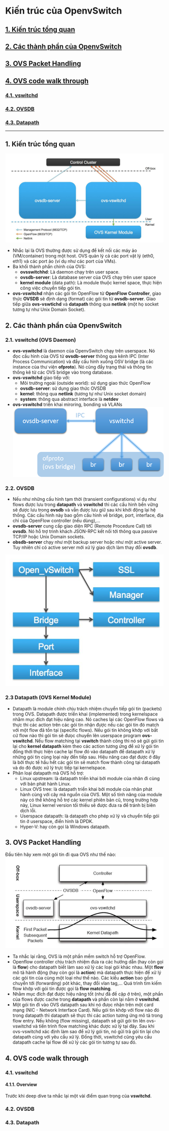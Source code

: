 # Kiến trúc của OpenvSwitch
## [1. Kiến trúc tổng quan](#general)
## [2. Các thành phần của OpenvSwitch](#component)
## [3. OVS Packet Handling](#handle)
## [4. OVS code walk through](#code)
### [4.1. vswitchd](#vswitchd)
### [4.2. OVSDB](#ovsdb)
### [4.3. Datapath](#datapath)
---
## <a name="general"></a> 1. Kiến trúc tổng quan
![Fig1.1: OVS Architecture](images/2-OVS-Architecture/ovs_arch.jpg)	
- Nhắc lại là OVS thường được sử dụng để kết nối các máy ảo (VM/container) trong một host. OVS quản lý cả các port vật lý (eth0, eth1) và các port ảo (ví dụ như các port của VMs).
- Ba khối thành phần chính của OVS:
	- __ovsswitchhd__: Là daemon chạy trên user space.
	- __ovsdb-server__: Là database server của OVS chạy trên user space
	- __kernel module__ (data path): Là module thuộc kernel space, thực hiện công việc chuyển tiếp gói tin.		
- **ovs-vswitchd** nhận các gói tin OpenFlow từ **OpenFlow Controller**, giao thức **OVSDB** sẽ định dạng (format) các gói tin từ **ovsdb-server**. Giao tiếp giữa **ovs-vswtichd** và **datapath** thông qua **netlink** (một họ socket tương tự như Unix Domain Socket). 

## <a name="component"></a> 2. Các thành phần của OpenvSwitch
### 2.1. vswitchd (OVS Daemon)
- **ovs-vswitchd** là daemon của OpenvSwitch chạy trên userspace. Nó đọc cấu hình của OVS từ **ovsdb-server** thông qua kênh IPC (Inter Process Communication) và đẩy cấu hình xuống OSV bridge (là các instance của thư viện **ofproto**). Nó cũng đẩy trạng thái và thông tin thống kê từ các OVS bridge vào trong database.
- **ovs-vswitchd** giao tiếp với:
	- Môi trường ngoài (outside world): sử dụng giao thức OpenFlow
	-  **ovsdb-server**: sử dụng giao thức OVSDB
	- **kernel**: thông qua **netlink** (tương tự như Unix socket domain)
	- **system**: thông qua abstract interface là **netdev**
- **ovs-vswitchd** triển khai miroring, bonding và VLANs
![Fig2.1: vswitchd - OVS main daemon](images/2-OVS-Architecture/vswitchd.png)

### 2.2. OVSDB
- Nếu như những cấu hình tạm thời (transient configurations) ví dụ như flows được lưu trong **datapath** và **vswitchd** thì các cấu hình bền vững sẽ được lưu trong **ovsdb** và vẫn được lưu giữ sau khi khởi động lại hệ thống. Các cấu hình này bao gồm cấu hình về bridge, port, interface, địa chỉ của OpenFlow controller (nếu dùng),...
- **ovsdb-server** cung cấp giao diện RPC (Remote Procedure Call) tới **ovsdb**. Nó hỗ trợ trình khách JSON-RPC kết nối tới thông qua passive TCP/IP hoặc Unix Domain sockets.
- **obsdb-server** chạy như một backup server hoặc như một active server. Tuy nhiên chỉ có active server mới xử lý giao dịch làm thay đổi **ovsdb**.

![Fig2.2: **ovsdb core table**](images/2-OVS-Architecture/ovsdb_tables.jpg)

### 2.3 Datapath (OVS Kernel Module)
- Datapath là module chính chịu trách nhiệm chuyển tiếp gói tin (packets) trong OVS. Datapath được triển khai (implemented) trong kernelspace nhằm mục đích đạt hiệu năng cao. Nó caches lại các OpenFlow flows và thực thi các action trên các gói tin nhận được nếu các gói tin đó match với một flow đã tồn tại (specific flows). Nếu gói tin không khớp với bất cứ flow nào thì gói tin sẽ đưọc chuyển lên userspace program **ovs-vswitchd**. Nếu flow matching tại **vswitch** thành công thì nó sẽ gửi gói tin lại cho **kernel datapath** kèm theo các action tương ứng để xử lý gói tin đồng thời thực hiện cache lại flow đó vào datapath để datapath xử lý những gói tin cùng loại này đến tiếp sau. Hiệu năng cao đạt được ở đây là bởi thực tế hầu hết các gói tin sẽ match flow thành công tại datapath và do đó được xử lý trực tiếp tại kernelspace.
- Phân loại datapath mà OVS hỗ trợ:
	- Linux upstream: là datapath triển khai bởi module 	của nhân đi cùng với bản phát hành Linux.
	- Linux OVS tree: là datapath triển khai bởi module của nhân phát hành cùng với cây mã nguồn của OVS. Một số tính năng của module này có thể không hỗ trợ các kernel phiên bản cũ, trong trường hợp này, Linux kernel version tối thiếu sẽ được đưa ra để tránh bị biên dịch lỗi. 
	- Userspace datapath: là datapath cho phép xử lý và chuyển tiếp gói tin ở userspace, điển hình là DPDK.
	- Hyper-V: hay còn gọi là Windows datapath.

## <a name="handle"></a> 3. OVS Packet Handling
Đầu tiên hãy xem một gói tin đi qua OVS như thế nào:
![Fig2.2: **ovsdb core table**](images/2-OVS-Architecture/ovs_packet_flow.jpg)
- Ta nhắc lại rằng, OVS là một phần mềm switch hỗ trợ OpenFlow.
- Openflow controller chịu trách nhiệm đưa ra các hướng dẫn (hay còn gọi là **flow**) cho datapath biết làm sao xử lý các loại gói khác nhau. Một **flow** mô tả hành động (hay còn gọi là **action**) mà datapath thực hiện để xử lý các gói tin của cùng một loại như thế nào. Các kiểu **action** bao gồm chuyển tới (forwarding) pỏt khác, thay đổi vlan tag,... Quá trình tìm kiếm flow khớp với gói tin được gọi là **flow matching**.
- Nhằm mục đích đạt được hiệu năng tốt (như đã đề cập ở trên), một phần của flows được cache trong **datapath** và phần còn lại nằm ở **vswitchd**.
- Một gói tin đi vào OVS datapath sau khi nó đưọc nhận trên một card mạng (NIC - Network Interface Card). Nếu gói tin khớp với flow nào đó trong datapath thì datapath sẽ thực thi các action tương ứng mô tả trong flow entry. Nếu không (flow missing), datapath sẽ gửi gói tin lên ovs-vswitchd và tiến trình flow matching khác được xử lý tại đây. Sau khi ovs-vswitchd xác định làm sao để xử lý gói tin, nó gửi trả gói tin lại cho datapath cùng với yêu cầu xử lý. Đồng thời, vswitchd cũng yêu cầu datapath cache lại flow để xử lý các gói tin tương tự sau đó.

## <a name="code"></a> 4. OVS code walk through
### <a name="vswitchd"></a> 4.1. vswitchd
#### 4.1.1. Overview
Trước khi deep dive ta nhắc lại một vài điểm quan trọng của **vswitchd**.

### <a name="ovsdb"></a> 4.2. OVSDB 
### <a name="datapath"></a> 4.3. Datapath
